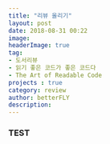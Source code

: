```yaml
---
title: "리뷰 올리기"
layout: post
date: 2018-08-31 00:22
image: 
headerImage: true
tag: 
- 도서리뷰
- 읽기 좋은 코드가 좋은 코드다
- The Art of Readable Code
projects : true
category: review
author: betterFLY
description:
---
```


### TEST